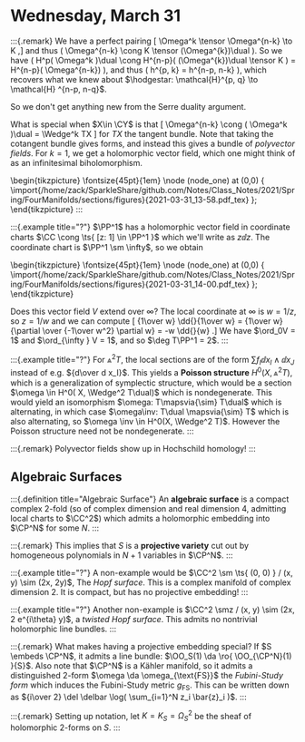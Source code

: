 # Wednesday, March 31

:::{.remark}
We have a perfect pairing 
\[
\Omega^k \tensor \Omega^{n-k} \to K
,\]
and thus \( \Omega^{n-k} \cong K \tensor (\Omega^{k})\dual \).
So we have \( H^p( \Omega^k )\dual \cong H^{n-p}( (\Omega^{k})\dual \tensor K  ) = H^{n-p}( \Omega^{n-k}) \), and thus \( h^{p, k} = h^{n-p, n-k} \), which recovers what we knew about $\hodgestar: \mathcal{H}^{p, q} \to \mathcal{H} ^{n-p, n-q}$.

So we don't get anything new from the Serre duality argument.

What is special when $X\in \CY$ is that 
\[
\Omega^{n-k} \cong ( \Omega^k )\dual = \Wedge^k TX
\]
for $TX$ the tangent bundle.
Note that taking the cotangent bundle gives forms, and instead this gives a bundle of *polyvector fields*.
For $k=1$, we get a holomorphic vector field, which one might think of as an infinitesimal biholomorphism.

\begin{tikzpicture}
\fontsize{45pt}{1em} 
\node (node_one) at (0,0) { \import{/home/zack/SparkleShare/github.com/Notes/Class_Notes/2021/Spring/FourManifolds/sections/figures}{2021-03-31_13-58.pdf_tex} };
\end{tikzpicture}
:::

:::{.example title="?"}
$\PP^1$ has a holomorphic vector field in coordinate charts $\CC \cong \ts{ [z: 1] \in \PP^1 }$ which we'll write as $z\dd{}{z}$.
The coordinate chart is $\PP^1 \sm \infty$, so we obtain

\begin{tikzpicture}
\fontsize{45pt}{1em} 
\node (node_one) at (0,0) { \import{/home/zack/SparkleShare/github.com/Notes/Class_Notes/2021/Spring/FourManifolds/sections/figures}{2021-03-31_14-00.pdf_tex} };
\end{tikzpicture}

Does this vector field $V$ extend over $\infty$?
The local coordinate at $\infty$ is $w = 1/z$, so $z=1/w$ and we can compute
\[
{1\over w} \dd{}{1\over w} = {1\over w} {\partial \over {-1\over w^2} \partial w} = -w \dd{}{w}
.\]
We have $\ord_0V = 1$ and $\ord_{\infty } V = 1$, and so $\deg T\PP^1 = 2$.
:::

:::{.example title="?"}
For $\Wedge^2 T$, the local sections are of the form $\sum f_I \dd{}{x_I} \wedge \dd{}{x_J}$ instead of e.g. ${d\over d x_I}$.
This yields a **Poisson structure** $H^0(X, \Wedge^2 T)$, which is a generalization of symplectic structure, which would be a section $\omega \in H^0( X, \Wedge^2 T\dual)$ which is nondegenerate.
This would yield an isomorphism $\omega: T\mapsvia{\sim} T\dual$ which is alternating, in which case $\omega\inv: T\dual \mapsvia{\sim} T$ which is also alternating, so $\omega \inv \in H^0(X, \Wedge^2 T)$.
However the Poisson structure need not be nondegenerate.
:::


:::{.remark}
Polyvector fields show up in Hochschild homology!
:::


## Algebraic Surfaces

:::{.definition title="Algebraic Surface"}
An **algebraic surface** is a compact complex 2-fold (so of complex dimension and real dimension 4, admitting local charts to $\CC^2$) which admits a holomorphic embedding into $\CP^N$ for some $N$. 
:::

:::{.remark}
This implies that $S$ is a **projective variety** cut out by homogeneous polynomials in $N+1$ variables in $\CP^N$.
:::

:::{.example title="?"}
A non-example would be $\CC^2 \sm \ts{ (0, 0) } / (x, y) \sim (2x, 2y)$, The *Hopf surface*.
This is a complex manifold of complex dimension 2.
It is compact, but has no projective embedding!
:::

:::{.example title="?"}
Another non-example is $\CC^2 \smz / (x, y) \sim (2x, 2 e^{i\theta} y)$, a *twisted Hopf surface*.
This admits no nontrivial holomorphic line bundles.
:::

:::{.remark}
What makes having a projective embedding special?
If $S \embeds \CP^N$, it admits a line bundle: $\OO_S(1) \da \ro{ \OO_{\CP^N}(1) }{S}$.
Also note that $\CP^N$ is a Kähler manifold, so it admits a distinguished 2-form $\omega \da \omega_{\text{FS}}$ the *Fubini-Study form* which induces the Fubini-Study metric $g_{\text{FS}}$.
This can be written down as ${i\over 2} \del \delbar \log( \sum_{i=1}^N z_i \bar{z}_i )$.
:::

:::{.remark}
Setting up notation, let $K = K_S = \Omega_S^2$ be the sheaf of holomorphic 2-forms on $S$.
:::








